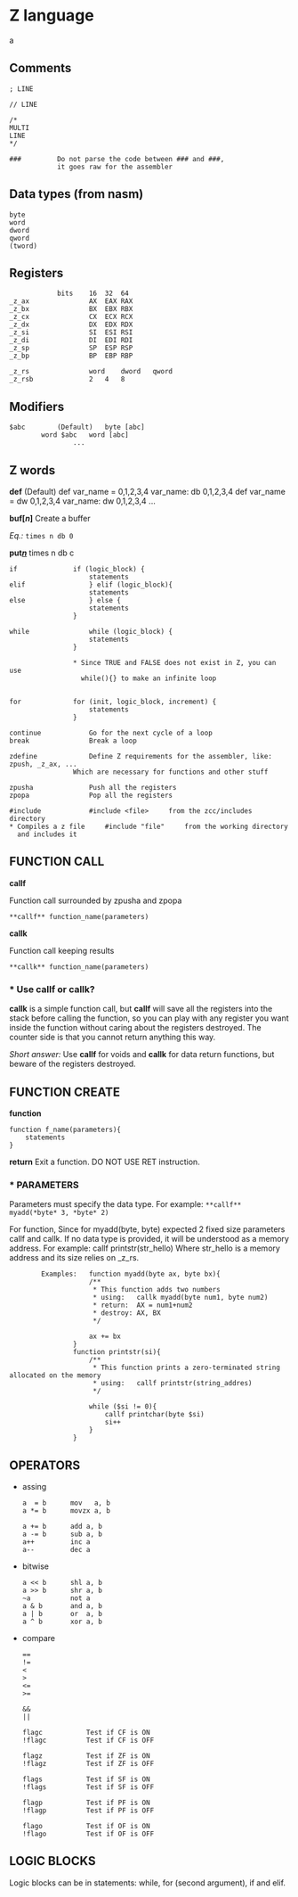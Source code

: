 # Z language
a

## Comments

	; LINE

	// LINE

	/*
	MULTI
	LINE
	*/

	###			Do not parse the code between ### and ###,
				it goes raw for the assembler

## Data types (from nasm)

	byte
	word
	dword
	qword
	(tword)

## Registers
				bits	16	32	64
	_z_ax				AX	EAX	RAX
	_z_bx				BX	EBX	RBX
	_z_cx				CX	ECX	RCX
	_z_dx				DX	EDX	RDX
	_z_si				SI	ESI	RSI
	_z_di				DI	EDI	RDI
	_z_sp				SP	ESP	RSP
	_z_bp				BP	EBP	RBP

	_z_rs				word	dword	qword
	_z_rsb				2	4	8


## Modifiers

	$abc		(Default)	byte [abc]
			word $abc	word [abc]
					...

## Z words

**def**		(Default)	def var_name = 0,1,2,3,4		var_name: db 0,1,2,3,4
					def var_name = dw 0,1,2,3,4		var_name: dw 0,1,2,3,4
					...

**buf[*n*]**
Create a buffer

*Eq.:* `times n db 0`


**put[*n*](*c*)**			times n db c

	if				if (logic_block) {
						statements
	elif				} elif (logic_block){
						statements
	else				} else {
						statements
					}

	while				while (logic_block) {
						statements
					}

					* Since TRUE and FALSE does not exist in Z, you can use
					  while(){} to make an infinite loop


	for				for (init, logic_block, increment) {
						statements
					}

	continue			Go for the next cycle of a loop
	break				Break a loop

	zdefine				Define Z requirements for the assembler, like: zpush, _z_ax, ...
					Which are necessary for functions and other stuff

	zpusha				Push all the registers
	zpopa				Pop all the registers

	#include			#include <file>		from the zcc/includes directory
	* Compiles a z file		#include "file"		from the working directory
	  and includes it


## FUNCTION CALL

**callf**

Function call surrounded by zpusha and zpopa

`**callf** function_name(parameters)`


**callk**

Function call keeping results

`**callk** function_name(parameters)`

### * Use callf or callk?
**callk** is a simple function call, but **callf** will save all the registers into the stack before calling the function, so you can play with any register you want inside the function without caring about the registers destroyed. The counter side is that you cannot return anything this way.

*Short answer:*	Use **callf** for voids and **callk** for data return functions, but beware of the registers destroyed.


## FUNCTION CREATE

**function**
```
function f_name(parameters){
	statements
}
```

**return**
Exit a function. DO NOT USE  RET instruction.



### * PARAMETERS
Parameters must specify the data type.
For example:	`**callf** myadd(*byte* 3, *byte* 2)`

For function,										Since for myadd(byte, byte) expected 2 fixed size parameters
callf and callk.		If no data type is provided, it will be
					understood as a memory address.		For example:	callf printstr(str_hello)
												Where str_hello is a memory address and its size
												relies on _z_rs.

			Examples:	function myadd(byte ax, byte bx){
						/**
						 * This function adds two numbers
						 * using:	callk myadd(byte num1, byte num2)
						 * return:	AX = num1+num2
						 * destroy:	AX, BX
						 */

						ax += bx
					}
					function printstr(si){
						/**
						 * This function prints a zero-terminated string allocated on the memory
						 * using:	callf printstr(string_addres)
						 */
						
						while ($si != 0){
							callf printchar(byte $si)
							si++
						}
					}


## OPERATORS

- assing

	```
	a  = b		mov   a, b	
	a *= b		movzx a, b

	a += b		add a, b
	a -= b		sub a, b
	a++			inc a
	a--			dec a
	```

- bitwise

	```
	a << b		shl a, b
	a >> b		shr a, b
	~a			not a
	a & b		and a, b
	a | b		or  a, b
	a ^ b		xor a, b
	```

- compare

	```
	==
	!=
	<
	>
	<=
	>=

	&&
	||

	flagc			Test if CF is ON
	!flagc			Test if CF is OFF

	flagz			Test if ZF is ON
	!flagz			Test if ZF is OFF

	flags			Test if SF is ON
	!flags			Test if SF is OFF

	flagp			Test if PF is ON
	!flagp			Test if PF is OFF

	flago			Test if OF is ON
	!flago			Test if OF is OFF
	```


## LOGIC BLOCKS

Logic blocks can be in statements:  while, for (second argument), if and elif.
		

